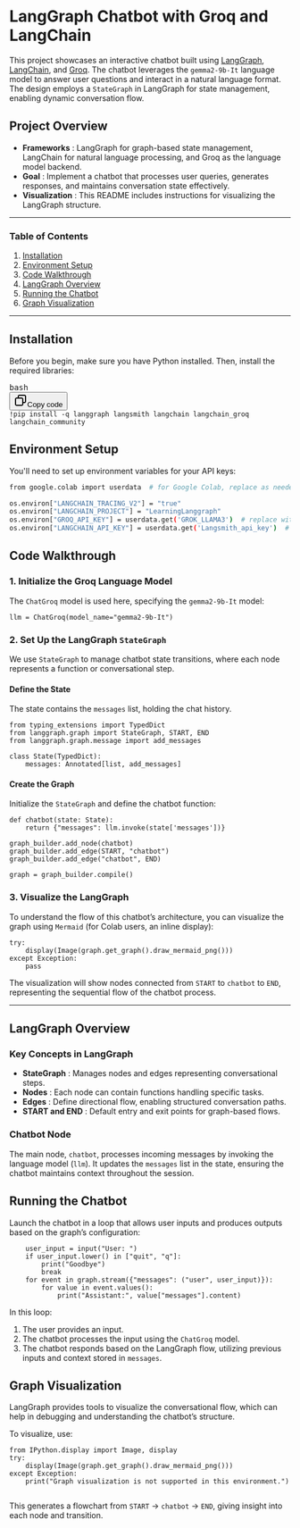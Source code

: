 
# LangGraph Chatbot with Groq and LangChain

This project showcases an interactive chatbot built using [LangGraph](https://github.com/langgraph/langgraph), [LangChain](https://github.com/hwchase17/langchain), and [Groq](https://groq.com/). The chatbot leverages the `gemma2-9b-It` language model to answer user questions and interact in a natural language format. The design employs a `StateGraph` in LangGraph for state management, enabling dynamic conversation flow.

## Project Overview

* **Frameworks** : LangGraph for graph-based state management, LangChain for natural language processing, and Groq as the language model backend.
* **Goal** : Implement a chatbot that processes user queries, generates responses, and maintains conversation state effectively.
* **Visualization** : This README includes instructions for visualizing the LangGraph structure.

---

### Table of Contents

1. [Installation](#installation)
2. [Environment Setup](#environment-setup)
3. [Code Walkthrough](#code-walkthrough)
4. [LangGraph Overview](#langgraph-overview)
5. [Running the Chatbot](#running-the-chatbot)
6. [Graph Visualization](#graph-visualization)

---

## Installation

Before you begin, make sure you have Python installed. Then, install the required libraries:

<pre class="!overflow-visible"><div class="contain-inline-size rounded-md border-[0.5px] border-token-border-medium relative bg-token-sidebar-surface-primary dark:bg-gray-950"><div class="flex items-center text-token-text-secondary px-4 py-2 text-xs font-sans justify-between rounded-t-md h-9 bg-token-sidebar-surface-primary dark:bg-token-main-surface-secondary">bash</div><div class="sticky top-9 md:top-[5.75rem]"><div class="absolute bottom-0 right-2 flex h-9 items-center"><div class="flex items-center rounded bg-token-sidebar-surface-primary px-2 font-sans text-xs text-token-text-secondary dark:bg-token-main-surface-secondary"><span class="" data-state="closed"><button class="flex gap-1 items-center py-1"><svg width="24" height="24" viewBox="0 0 24 24" fill="none" xmlns="http://www.w3.org/2000/svg" class="icon-sm"><path fill-rule="evenodd" clip-rule="evenodd" d="M7 5C7 3.34315 8.34315 2 10 2H19C20.6569 2 22 3.34315 22 5V14C22 15.6569 20.6569 17 19 17H17V19C17 20.6569 15.6569 22 14 22H5C3.34315 22 2 20.6569 2 19V10C2 8.34315 3.34315 7 5 7H7V5ZM9 7H14C15.6569 7 17 8.34315 17 10V15H19C19.5523 15 20 14.5523 20 14V5C20 4.44772 19.5523 4 19 4H10C9.44772 4 9 4.44772 9 5V7ZM5 9C4.44772 9 4 9.44772 4 10V19C4 19.5523 4.44772 20 5 20H14C14.5523 20 15 19.5523 15 19V10C15 9.44772 14.5523 9 14 9H5Z" fill="currentColor"></path></svg>Copy code</button></span></div></div></div><div class="overflow-y-auto p-4" dir="ltr"><code class="!whitespace-pre hljs language-bash">!pip install -q langgraph langsmith langchain langchain_groq langchain_community
</code></div></div></pre>

## Environment Setup

You'll need to set up environment variables for your API keys:

```bash
from google.colab import userdata  # for Google Colab, replace as needed for local setup

os.environ["LANGCHAIN_TRACING_V2"] = "true"
os.environ["LANGCHAIN_PROJECT"] = "LearningLanggraph"
os.environ["GROQ_API_KEY"] = userdata.get('GROK_LLAMA3')  # replace with actual key retrieval
os.environ["LANGCHAIN_API_KEY"] = userdata.get('Langsmith_api_key')  # replace with actual key retrieval
```




## Code Walkthrough

### 1. Initialize the Groq Language Model

The `ChatGroq` model is used here, specifying the `gemma2-9b-It` model:

```from
llm = ChatGroq(model_name="gemma2-9b-It")
```

### 2. Set Up the LangGraph `StateGraph`

We use `StateGraph` to manage chatbot state transitions, where each node represents a function or conversational step.

#### Define the State

The state contains the `messages` list, holding the chat history.

```from
from typing_extensions import TypedDict
from langgraph.graph import StateGraph, START, END
from langgraph.graph.message import add_messages

class State(TypedDict):
    messages: Annotated[list, add_messages]
```


#### Create the Graph

Initialize the `StateGraph` and define the chatbot function:

```graph_builder
def chatbot(state: State):
    return {"messages": llm.invoke(state['messages'])}

graph_builder.add_node(chatbot)
graph_builder.add_edge(START, "chatbot")
graph_builder.add_edge("chatbot", END)

graph = graph_builder.compile()
```


### 3. Visualize the LangGraph

To understand the flow of this chatbot’s architecture, you can visualize the graph using `Mermaid` (for Colab users, an inline display):

```from
try:
    display(Image(graph.get_graph().draw_mermaid_png()))
except Exception:
    pass
```

The visualization will show nodes connected from `START` to `chatbot` to `END`, representing the sequential flow of the chatbot process.

---

## LangGraph Overview

### Key Concepts in LangGraph

* **StateGraph** : Manages nodes and edges representing conversational steps.
* **Nodes** : Each node can contain functions handling specific tasks.
* **Edges** : Define directional flow, enabling structured conversation paths.
* **START and END** : Default entry and exit points for graph-based flows.

### Chatbot Node

The main node, `chatbot`, processes incoming messages by invoking the language model (`llm`). It updates the `messages` list in the state, ensuring the chatbot maintains context throughout the session.

## Running the Chatbot

Launch the chatbot in a loop that allows user inputs and produces outputs based on the graph’s configuration:

```while
    user_input = input("User: ")
    if user_input.lower() in ["quit", "q"]:
        print("Goodbye")
        break
    for event in graph.stream({"messages": ("user", user_input)}):
        for value in event.values():
            print("Assistant:", value["messages"].content)
```

In this loop:

1. The user provides an input.
2. The chatbot processes the input using the `ChatGroq` model.
3. The chatbot responds based on the LangGraph flow, utilizing previous inputs and context stored in `messages`.

## Graph Visualization

LangGraph provides tools to visualize the conversational flow, which can help in debugging and understanding the chatbot’s structure.

To visualize, use:

```
from IPython.display import Image, display 
try:
    display(Image(graph.get_graph().draw_mermaid_png()))
except Exception:
    print("Graph visualization is not supported in this environment.")


```

This generates a flowchart from `START` -> `chatbot` -> `END`, giving insight into each node and transition.
